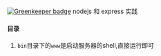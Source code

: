 #####

[![Greenkeeper badge](https://badges.greenkeeper.io/alanerzhao/NodeLearn.svg)](https://greenkeeper.io/)
nodejs 和 express 实践

#### 目录
 1. ```bin```目录下的```www```是启动服务器的shell,直接运行即可

